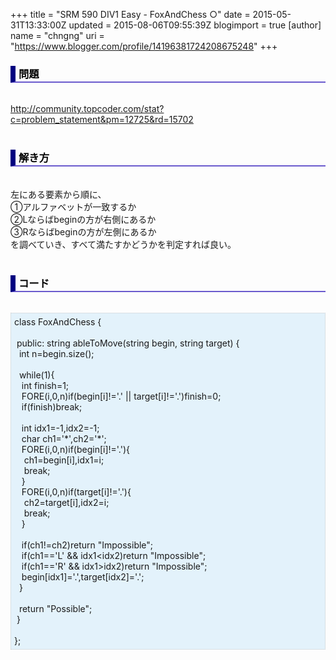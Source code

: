 +++
title = "SRM 590 DIV1 Easy - FoxAndChess ○"
date = 2015-05-31T13:33:00Z
updated = 2015-08-06T09:55:39Z
blogimport = true 
[author]
	name = "chngng"
	uri = "https://www.blogger.com/profile/14196381724208675248"
+++

<div dir="ltr" style="text-align: left;" trbidi="on"><h3 style="border-bottom: 2px solid slateblue; border-left: 8px solid navy; color: black; padding: 0px 0px 1px 5px;">問題 <br /></h3><br /><a href="http://community.topcoder.com/stat?c=problem_statement&amp;pm=12725&amp;rd=15702" target="_blank">http://community.topcoder.com/stat?c=problem_statement&amp;pm=12725&amp;rd=15702</a><br /><br /><h3 style="border-bottom: 2px solid slateblue; border-left: 8px solid navy; color: black; padding: 0px 0px 1px 5px;">解き方 </h3><br />左にある要素から順に、<br />①アルファベットが一致するか<br />②Lならばbeginの方が右側にあるか<br />③Rならばbeginの方が左側にあるか<br />を調べていき、すべて満たすかどうかを判定すれば良い。<br /><br /><h3 style="border-bottom: 2px solid slateblue; border-left: 8px solid navy; color: black; padding: 0px 0px 1px 5px;">コード </h3><br /><div style="background-color: #e3f2fb; border: 1px dotted #CCCCCC; padding: 5px;">class FoxAndChess {<br /><br /><span class="Apple-tab-span" style="white-space: pre;"> </span>public: string ableToMove(string begin, string target) {<br /><span class="Apple-tab-span" style="white-space: pre;">  </span>int n=begin.size();<br /><br /><span class="Apple-tab-span" style="white-space: pre;">  </span>while(1){<br /><span class="Apple-tab-span" style="white-space: pre;">   </span>int finish=1;<br /><span class="Apple-tab-span" style="white-space: pre;">   </span>FORE(i,0,n)if(begin[i]!='.' || target[i]!='.')finish=0;<br /><span class="Apple-tab-span" style="white-space: pre;">   </span>if(finish)break;<br /><br /><span class="Apple-tab-span" style="white-space: pre;">   </span>int idx1=-1,idx2=-1;<br /><span class="Apple-tab-span" style="white-space: pre;">   </span>char ch1='*',ch2='*';<br /><span class="Apple-tab-span" style="white-space: pre;">   </span>FORE(i,0,n)if(begin[i]!='.'){<br /><span class="Apple-tab-span" style="white-space: pre;">    </span>ch1=begin[i],idx1=i;<br /><span class="Apple-tab-span" style="white-space: pre;">    </span>break;<br /><span class="Apple-tab-span" style="white-space: pre;">   </span>}<br /><span class="Apple-tab-span" style="white-space: pre;">   </span>FORE(i,0,n)if(target[i]!='.'){<br /><span class="Apple-tab-span" style="white-space: pre;">    </span>ch2=target[i],idx2=i;<br /><span class="Apple-tab-span" style="white-space: pre;">    </span>break;<br /><span class="Apple-tab-span" style="white-space: pre;">   </span>}<br /><br /><span class="Apple-tab-span" style="white-space: pre;">   </span>if(ch1!=ch2)return "Impossible";<br /><span class="Apple-tab-span" style="white-space: pre;">   </span>if(ch1=='L' &amp;&amp; idx1&lt;idx2)return "Impossible";<br /><span class="Apple-tab-span" style="white-space: pre;">   </span>if(ch1=='R' &amp;&amp; idx1&gt;idx2)return "Impossible";<br /><span class="Apple-tab-span" style="white-space: pre;">   </span>begin[idx1]='.',target[idx2]='.';<br /><span class="Apple-tab-span" style="white-space: pre;">  </span>}<br /><br /><span class="Apple-tab-span" style="white-space: pre;">  </span>return "Possible";<br /><span class="Apple-tab-span" style="white-space: pre;"> </span>}<br /><br />};</div></div>
